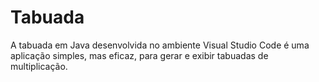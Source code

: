 # Tabuada

A tabuada em Java desenvolvida no ambiente Visual Studio Code é uma aplicação simples, mas eficaz, para gerar e exibir tabuadas de multiplicação.
